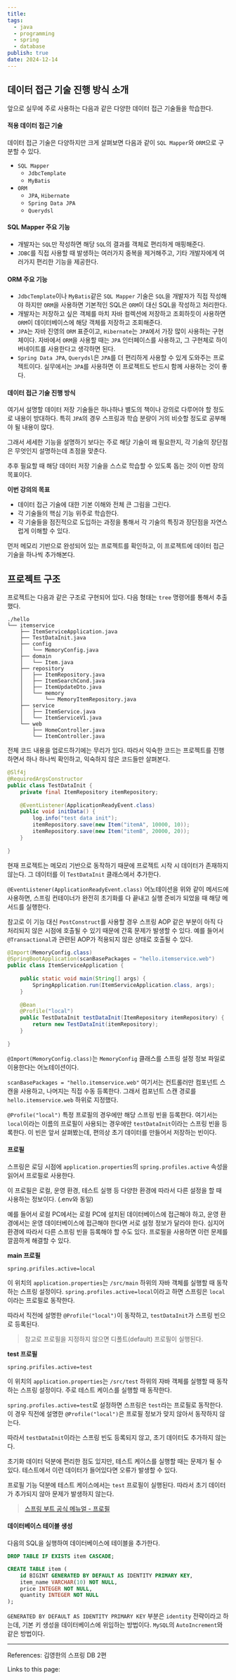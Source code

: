 ```yaml
---
title: 
tags:
  - java
  - programming
  - spring
  - database
publish: true
date: 2024-12-14
---
```

## 데이터 접근 기술 진행 방식 소개
앞으로 실무에 주로 사용하는 다음과 같은 다양한 데이터 접근 기술들을 학습한다.

#### 적용 데이터 접근 기술

데이터 접근 기술은 다양하지만 크게 살펴보면 다음과 같이 `SQL Mapper`와 `ORM`으로 구분할 수 있다.

- `SQL Mapper`
	- `JdbcTemplate`
	- `MyBatis`
- `ORM`
	- `JPA`, `Hibernate`
	- `Spring Data JPA`
	- `Querydsl`

#### SQL Mapper 주요 기능
- 개발자는 `SQL`만 작성하면 해당 `SQL`의 결과를 객체로 편리하게 매핑해준다.
- `JDBC`를 직접 사용할 때 발생하는 여러가지 중복을 제거해주고, 기타 개발자에게 여러가지 편리한 기능을 제공한다.

#### ORM 주요 기능
- `JdbcTemplate`이나 `MyBatis`같은 `SQL Mapper` 기술은 `SQL`을 개발자가 직접 작성해야 하지만 `ORM`을 사용하면 기본적인 SQL은 `ORM`이 대신 SQL을 작성하고 처리한다.
- 개발자는 저장하고 싶은 객체를 마치 자바 컬렉션에 저장하고 조회하듯이 사용하면 `ORM`이 데이터베이스에 해당 객체를 저장하고 조회해준다.
- `JPA`는 자바 진영의 `ORM` 표준이고, `Hibernate`는 `JPA`에서 가장 많이 사용하는 구현체이다. 자바에서 `ORM`을 사용할 때는 `JPA` 인터페이스를 사용하고, 그 구현체로 하이버네이트를 사용한다고 생각하면 된다.
- `Spring Data JPA`, `Querydsl`은 `JPA`를 더 편리하게 사용할 수 있게 도와주는 프로젝트이다. 실무에서는 `JPA`를 사용하면 이 프로젝트도 반드시 함께 사용하는 것이 좋다.

#### 데이터 접근 기술 진행 방식
여기서 설명할 데이터 저장 기술들은 하나하나 별도의 책이나 강의로 다루어야 할 정도로 내용이 방대하다. 특히 `JPA`의 경우 스프링과 학습 분량이 거의 비슷할 정도로 공부해야 될 내용이 많다.

그래서 세세한 기능을 설명하기 보다는 주로 해당 기술이 왜 필요한지, 각 기술의 장단점은 무엇인지 설명하는데 초점을 맞춘다.

추후 필요할 때 해당 데이터 저장 기술을 스스로 학습할 수 있도록 돕는 것이 이번 장의 목표이다.

**이번 강의의 목표**
- 데이터 접근 기술에 대한 기본 이해와 전체 큰 그림을 그린다.
- 각 기술들의 핵심 기능 위주로 학습한다.
- 각 기술들을 점진적으로 도입하는 과정을 통해서 각 기술의 특징과 장단점을 자연스럽게 이해할 수 있다.

먼저 메모리 기반으로 완성되어 있는 프로젝트를 확인하고, 이 프로젝트에 데이터 접근 기술을 하나씩 추가해본다.

## 프로젝트 구조

프로젝트는 다음과 같은 구조로 구현되어 있다. 다음 형태는 `tree` 명령어를 통해서 추출했다.

```
./hello
└── itemservice
    ├── ItemServiceApplication.java
    ├── TestDataInit.java
    ├── config
    │   └── MemoryConfig.java
    ├── domain
    │   └── Item.java
    ├── repository
    │   ├── ItemRepository.java
    │   ├── ItemSearchCond.java
    │   ├── ItemUpdateDto.java
    │   └── memory
    │       └── MemoryItemRepository.java
    ├── service
    │   ├── ItemService.java
    │   └── ItemServiceV1.java
    └── web
        ├── HomeController.java
        └── ItemController.java
```

전체 코드 내용을 업로드하기에는 무리가 있다. 따라서 익숙한 코드는 프로젝트를 진행하면서 하나 하나씩 확인하고, 익숙하지 않은 코드들만 살펴본다.

```java title="TestDataInit.java"
@Slf4j  
@RequiredArgsConstructor  
public class TestDataInit {  
    private final ItemRepository itemRepository;  
  
    @EventListener(ApplicationReadyEvent.class)  
    public void initData() {  
        log.info("test data init");  
        itemRepository.save(new Item("itemA", 10000, 10));  
        itemRepository.save(new Item("itemB", 20000, 20));  
    }  
  
}
```

현재 프로젝트는 메모리 기반으로 동작하기 때문에 프로젝트 시작 시 데이터가 존재하지 않는다. 그 데이터를 이 `TestDataInit` 클래스에서 추가한다.

`@EventListener(ApplicationReadyEvent.class)` 어노테이션을 위와 같이 메서드에 사용하면, 스프링 컨테이너가 완전히 초기화를 다 끝내고 실행 준비가 되었을 때 해당 메서드를 실행한다.

참고로 이 기능 대신 `PostConstruct`를 사용할 경우 스프링 AOP 같은 부분이 아직 다 처리되지 않은 시점에 호출될 수 있기 때문에 간혹 문제가 발생할 수 있다. 예를 들어서 `@Transactional`과 관련된 AOP가 적용되지 않은 상태로 호출될 수 있다.

```java title="ItemServiceApplication.java"
@Import(MemoryConfig.class)  
@SpringBootApplication(scanBasePackages = "hello.itemservice.web")  
public class ItemServiceApplication {  
  
    public static void main(String[] args) {  
        SpringApplication.run(ItemServiceApplication.class, args);  
    }  
  
    @Bean  
    @Profile("local")  
    public TestDataInit testDataInit(ItemRepository itemRepository) {  
        return new TestDataInit(itemRepository);  
    }  
  
}
```

`@Import(MemoryConfig.class)`는 `MemoryConfig` 클래스를 스프링 설정 정보 파일로 이용한다는 어노테이션이다.

`scanBasePackages = "hello.itemservice.web"` 여기서는 컨트롤러만 컴포넌트 스캔을 사용하고, 나머지는 직접 수동 등록한다. 그래서 컴포넌트 스캔 경로를 `hello.itemservice.web` 하위로 지정했다.

`@Profile("local")` 특정 프로필의 경우에만 해당 스프링 빈을 등록한다. 여기서는 `local`이라는 이름의 프로필이 사용되는 경우에만 `testDataInit`이라는 스프링 빈을 등록한다. 이 빈은 앞서 살펴봤는데, 편의상 초기 데이터를 만들어서 저장하는 빈이다.

#### 프로필
스프링은 로딩 시점에 `application.properties`의 `spring.profiles.active` 속성을 읽어서 프로필로 사용한다.

이 프로필은 로컬, 운영 환경, 테스트 실행 등 다양한 환경에 따라서 다른 설정을 할 때 사용하는 정보이다. (.env와 동일)

예를 들어서 로컬 PC에서는 로컬 PC에 설치된 데이터베이스에 접근해야 하고, 운영 환경에서는 운영 데이터베이스에 접근해야 한다면 서로 설정 정보가 달라야 한다. 심지어 환경에 따라서 다른 스프링 빈을 등록해야 할 수도 있다. 프로필을 사용하면 이런 문제를 깔끔하게 해결할 수 있다.

**main 프로필**


```properties title="/main/resources/application.properties"
spring.prifiles.active=local
```

이 위치의 `application.properties`는 `/src/main` 하위의 자바 객체를 실행할 때 동작하는 스프링 설정이다. `spring.profiles.active=local`이라고 하면 스프링은 `local`이라는 프로필로 동작한다. 

따라서 직전에 설명한 `@Profile("local")`이 동작하고, `testDataInit`가 스프링 빈으로 등록된다.

> 참고로 프로필을 지정하지 않으면 디폴트(default) 프로필이 실행된다.

**test 프로필**

```properties title="/test/resources/application.properties"
spring.prifiles.active=test
```

이 위치의 `application.properties`는 `/src/test` 하위의 자바 객체를 실행할 때 동작하는 스프링 설정이다. 주로 테스트 케이스를 실행할 때 동작한다.

`spring.profiles.active=test`로 설정하면 스프링은 `test`라는 프로필로 동작한다. 이 경우 직전에 설명한 `@Profile("local")`은 프로필 정보가 맞지 않아서 동작하지 않는다.

따라서 `testDataInit`이라는 스프링 빈도 등록되지 않고, 초기 데이터도 추가하지 않는다.

초기화 데이터 덕분에 편리한 점도 있지만, 테스트 케이스를 실행할 때는 문제가 될 수 있다. 테스트에서 이런 데이터가 들어있다면 오류가 발생할 수 있다.

프로필 기능 덕분에 테스트 케이스에서는 `test` 프로필이 실행된다. 따라서 초기 데이터가 추가되지 않아 문제가 발생하지 않는다.


> [스프링 부트 공식 메뉴얼 - 프로필](https://docs.spring.io/spring-boot/reference/features/profiles.html#features.profiles)



#### 데이터베이스 테이블 생성
다음의 SQL을 실행하여 데이터베이스에 테이블을 추가한다.

```sql
DROP TABLE IF EXISTS item CASCADE;

CREATE TABLE item (
    id BIGINT GENERATED BY DEFAULT AS IDENTITY PRIMARY KEY,
    item_name VARCHAR(10) NOT NULL,
    price INTEGER NOT NULL,
    quantity INTEGER NOT NULL
);
```

`GENERATED BY DEFAULT AS IDENTITY PRIMARY KEY` 부분은 `identity` 전략이라고 하는데, 기본 키 생성을 데이터베이스에 위임하는 방법이다. `MySQL`의 `AutoIncrement`와 같은 방법이다.



---
References: 김영한의 스프링 DB 2편

Links to this page: 